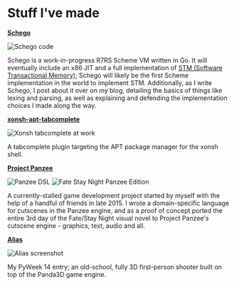 # Stuff I've made

[**Schego**](https://github.com/DangerOnTheRanger/schego)

![Schego code](https://dangerontheranger.github.io/schego-code.png)

Schego is a work-in-progress R7RS Scheme VM written in Go. It will eventually include an x86 JIT and a full implementation of [STM (Software Transactional Memory)](https://en.wikipedia.org/wiki/Software_transactional_memory); Schego will likely be the first Scheme implementation in the world to implement STM. Additionally, as I write Schego, I post about it over on my blog, detailing the basics of things like lexing and parsing, as well as explaining and defending the implementation choices I made along the way.

[**xonsh-apt-tabcomplete**](https://github.com/DangerOnTheRanger/xonsh-apt-tabcomplete)

![Xonsh tabcomplete at work](https://dangerontheranger.github.io/xonsh-apt.png)

A tabcomplete plugin targeting the APT package manager for the xonsh shell.

[**Project Panzee**](https://github.com/DangerOnTheRanger/Project-Panzee)

![Panzee DSL](https://dangerontheranger.github.io/panzee-dsl.png) ![Fate Stay Night Panzee Edition](https://dangerontheranger.github.io/panzee-fsn.png)

A currently-stalled game development project started by myself with the help of a handful of friends in late 2015. I wrote a domain-specific language for cutscenes in the Panzee engine, and as a proof of concept ported the entire 3rd day of the Fate/Stay Night visual novel to Project Panzee's cutscene engine - graphics, text, audio and all.

[**Alias**](https://github.com/DangerOnTheRanger/alias)

![Alias screenshot](https://dangerontheranger.github.io/alias-pyweek.png)

My PyWeek 14 entry; an old-school, fully 3D first-person shooter built on top of the Panda3D game engine.
